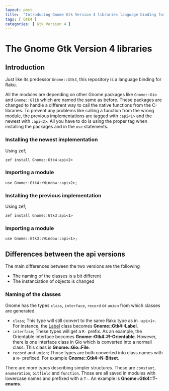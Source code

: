 ```yaml
---
layout: post
title:  "Introducing Gnome Gtk Version 4 libraries language binding for Raku"
tags: [ Gtk4 ]
categories: [ Gtk Version 4 ]
---
```


# The Gnome Gtk Version 4 libraries

## Introduction
Just like its predessor `Gnome::Gtk3`, this repository is a language binding for Raku. 

All the modules are depending on other Gnome packages like `Gnome::Gio` and `Gnome::Glib` which are named the same as before. These packages are changed to handle a different way to call the native functions from the C-libraries. To prevent any problems like calling a function from the wrong module, the previous implementations are tagged with `:api<1>` and the newest with `:api<2>`. All  you have to do is using the proper tag when installing the packages and in the `use` statements.

### Installing the newest implementation

Using zef;

```
zef install Gnome::Gtk4:api<2>
```

### Importing a module

```
use Gnome::Gtk4::Window::api<2>;
```

### Installing the previous implementation

Using zef;

```
zef install Gnome::Gtk3:api<1>
```

### Importing a module

```
use Gnome::Gtk3::Window::api<1>;
```

## Differences between the api versions

The main differences between the two versions are the following
* The naming of the classes is a bit different
* The instanciation of objects is changed

### Naming of the classes

Gnome has the types `class`, `interface`, `record` or `union` from which classes are generated.
* `class`; This type will still convert to the same Raku type as in `:api<1>`. For instance, the <ins>Label</ins> class becomes **Gnome::Gtk4::Label**.
* `interface`; These types will get a `R-` prefix. As an example, the Orientable interface becomes **Gnome::Gtk4::R-Orientable**. However, there is one interface class in Gio which is converted into a normall class. This class is **Gnome::Gio::File**.
* `record` and `union`; Those types are both converted into class names with a `N-` prefixed. For example **Gnome::Gtk4::N-Bitset**.

There are more types describing simpler structures. These are `constant`, `enumeration`, `bitfield` and `function`. Those are all saved in modules with lowercase names and prefixed with a `T-`. An example is **Gnome::Gtk4::T-enums**.

